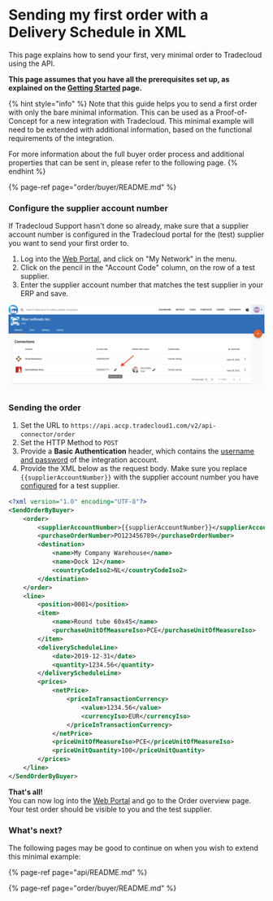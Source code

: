 # Sending my first order with a Delivery Schedule in XML

This page explains how to send your first, very minimal order to Tradecloud using the API.

**This page assumes that you have all the prerequisites set up, as explained on the [Getting Started](../getting-started.md) page.**

{% hint style="info" %}
Note that this guide helps you to send a first order with only the bare minimal information. This can be used as a Proof-of-Concept for a new integration with Tradecloud.
This minimal example will need to be extended with additional information, based on the functional requirements of the integration.

For more information about the full buyer order process and additional properties that can be sent in, please refer to the following page.
{% endhint %}

{% page-ref page="order/buyer/README.md" %}

### Configure the supplier account number

If Tradecloud Support hasn't done so already, make sure that a supplier account number is configured in the Tradecloud portal for the (test) supplier you want to send your first order to.

1. Log into the [Web Portal](https://portal.accp.tradecloud1.com), and click on "My Network" in the menu.
2. Click on the pencil in the "Account Code" column, on the row of a test supplier.
3. Enter the supplier account number that matches the test supplier in your ERP and save.

![](../../.gitbook/assets/configure-supplier-account-number.png)

### Sending the order

1. Set the URL to `https://api.accp.tradecloud1.com/v2/api-connector/order`
2. Set the HTTP Method to `POST`
3. Provide a **Basic Authentication** header, which contains the [username and password](../getting-started.md#2-getting-an-integration-account) of the integration account.
4. Provide the XML below as the request body. Make sure you replace `{{supplierAccountNumber}}` with the supplier account number you have [configured](#configure-the-supplier-account-number) for a test supplier.

```xml
<?xml version="1.0" encoding="UTF-8"?>
<SendOrderByBuyer>
	<order>
		<supplierAccountNumber>{{supplierAccountNumber}}</supplierAccountNumber>
		<purchaseOrderNumber>PO123456789</purchaseOrderNumber>
		<destination>
			<name>My Company Warehouse</name>
			<name>Dock 12</name>
			<countryCodeIso2>NL</countryCodeIso2>
		</destination>
	</order>
	<line>
		<position>0001</position>
		<item>
			<name>Round tube 60x45</name>
			<purchaseUnitOfMeasureIso>PCE</purchaseUnitOfMeasureIso>
		</item>
		<deliveryScheduleLine>
			<date>2019-12-31</date>
			<quantity>1234.56</quantity>
		</deliveryScheduleLine>
		<prices>
			<netPrice>
				<priceInTransactionCurrency>
					<value>1234.56</value>
					<currencyIso>EUR</currencyIso>
				</priceInTransactionCurrency>
			</netPrice>
			<priceUnitOfMeasureIso>PCE</priceUnitOfMeasureIso>
			<priceUnitQuantity>100</priceUnitQuantity>
		</prices>
	</line>
</SendOrderByBuyer>
```

**That's all!**  
You can now log into the [Web Portal](https://portal.accp.tradecloud1.com) and go to the Order overview page. Your test order should be visible to you and the test supplier.

### What's next?
The following pages may be good to continue on when you wish to extend this minimal example:

{% page-ref page="api/README.md" %}

{% page-ref page="order/buyer/README.md" %}
